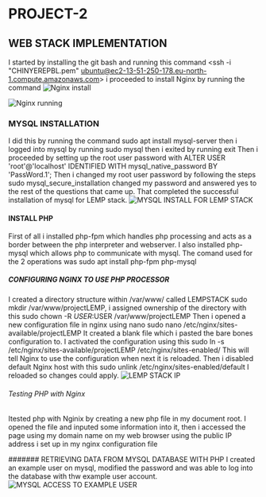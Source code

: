 # PROJECT-2
## WEB STACK IMPLEMENTATION 
I started by installing the git bash and running this command
 <ssh -i "CHINYEREPBL.pem" ubuntu@ec2-13-51-250-178.eu-north-1.compute.amazonaws.com>
 i proceeded to install Nginx by running the command <sudo apt install ngnix>
  ![Nginx install](https://github.com/Chinyereonyenwe34/Project1/assets/132712031/5bd3af16-c2f6-4666-919b-35dfdfcaa157)

 ![Nginx running](https://github.com/Chinyereonyenwe34/Project1/assets/132712031/2f656a94-245b-49f3-9207-b793504a751c)
### MYSQL INSTALLATION 
 I did this by running the command
 sudo apt install mysql-server
 then i logged into mysql by running
  sudo mysql
   then i exited by running exit
   Then i proceeded by setting up the root user password with
   ALTER USER 'root'@'localhost' IDENTIFIED WITH mysql_native_password BY 'PassWord.1';
 Then i changed my root user password by following the steps 
 sudo mysql_secure_installation
 changed my password and answered yes to the rest of the questions that came up. That completed the successful installation of mysql for LEMP stack.
 ![MYSQL INSTALL FOR LEMP STACK](https://github.com/Chinyereonyenwe34/Project1/assets/132712031/6fbb0c31-c883-4d6f-a861-dc681180e3a5)
 #### INSTALL PHP
 First of all i installed php-fpm which handles php processing and acts as a border between the php interpreter and webserver. I also installed php-mysql which allows php to communicate with mysql. The comand used for the 2 operations was sudo apt install php-fpm php-mysql
 ##### CONFIGURING NGINX TO USE PHP PROCESSOR
 I created a directory structure within /var/www/ called LEMPSTACK sudo mkdir /var/www/projectLEMP, i assigned ownership of the directory with this sudo chown -R $USER:$USER /var/www/projectLEMP
Then i opened a new configuration file in nginx using nano  sudo nano /etc/nginx/sites-available/projectLEMP
It created a blank file which i pasted the bare bones configuration to. I activated the configuration using this sudo ln -s /etc/nginx/sites-available/projectLEMP /etc/nginx/sites-enabled/
This will tell Nginx to use the configuration when next it is reloaded. Then i disabled default Nginx host with this sudo unlink /etc/nginx/sites-enabled/default
I reloaded so changes could apply. 
 ![LEMP STACK IP](https://github.com/Chinyereonyenwe34/Project1/assets/132712031/fbf28c5a-33cb-45b9-99a8-e9fff86783dc)
 ###### Testing PHP with Nginx
Itested php with Nginix by creating a new php file in my document root. I opened the file and inputed some information into it, then i accessed the page using my domain name on my web browser using the public IP address i set up in my nginx configuration file
 
 
 ####### RETRIEVING DATA FROM MYSQL DATABASE WITH PHP 
 I created an example user on mysql, modified the password and was able to log into the database with thw example user account.
 ![MYSQL ACCESS TO EXAMPLE USER](https://github.com/Chinyereonyenwe34/Project1/assets/132712031/3e40da31-8798-43d5-b03d-32f7576b4a28)
 

                             
 



 

  
  
 
     
